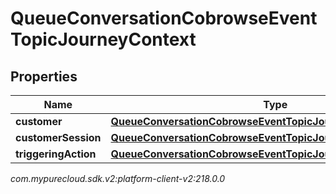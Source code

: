 # QueueConversationCobrowseEventTopicJourneyContext


## Properties

| Name | Type | Description | Notes |
| ------------ | ------------- | ------------- | ------------- |
| **customer** | [**QueueConversationCobrowseEventTopicJourneyCustomer**](QueueConversationCobrowseEventTopicJourneyCustomer) |  |  [optional] |
| **customerSession** | [**QueueConversationCobrowseEventTopicJourneyCustomerSession**](QueueConversationCobrowseEventTopicJourneyCustomerSession) |  |  [optional] |
| **triggeringAction** | [**QueueConversationCobrowseEventTopicJourneyAction**](QueueConversationCobrowseEventTopicJourneyAction) |  |  [optional] |




_com.mypurecloud.sdk.v2:platform-client-v2:218.0.0_
